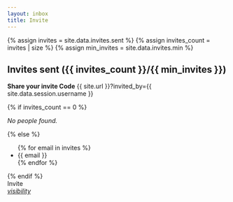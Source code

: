 ```yaml
---
layout: inbox
title: Invite
---
```


{% assign invites = site.data.invites.sent %}
{% assign invites_count = invites | size %}
{% assign min_invites = site.data.invites.min %}

<style>
.mdl-card__title {
    background: url('/assets/images/invite.png') center / cover;
}
</style>

<div class="mdl-card__title">
    <h2 class="mdl-card__title-text">
        Invites sent ({{ invites_count }}/{{ min_invites }})
    </h2>
</div>

<div class="mdl-card__supporting-text">

<p>
    <strong>Share your invite Code</strong> {{ site.url }}?invited_by={{ site.data.session.username }}
</p>

{% if invites_count == 0 %}
<p><em>No people found.</em></p>
{% else %}
<ul>
{% for email in invites %}
<li>{{ email }}</li>
{% endfor %}
</ul>
{% endif %}

</div>

<div class="mdl-card__actions mdl-card--border">
    <a id="show-dialog" class="mdl-button mdl-button--accent mdl-js-button mdl-js-ripple-effect">
        Invite
    </a>
</div>

<div class="mdl-card__menu">
<a id="preview" class="mdl-button mdl-button--icon mdl-js-button mdl-js-ripple-effect" href="/email/invite" target="_blank">
    <i class="material-icons">visibility</i>
</a>
</div>